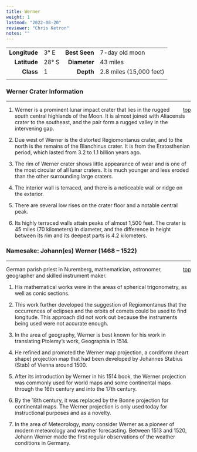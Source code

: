 ```yaml
---
title: Werner
weight: 1
lastmod: "2022-08-20"
reviewer: "Chris Ketron"
notes: ""
---
```


|               |           |               |                         |
| ------------: | :-------- | ------------: | :---------------------- |
| **Longitude** | 3&deg; E  | **Best Seen** | 7-day old moon          |
|  **Latitude** | 28&deg; S |  **Diameter** | 43 miles                |
|     **Class** | 1         |     **Depth** | 2.8 miles (15,000 feet) |
|               |           |               |                         |

### Werner Crater Information

---
<span style='float:right;'>[top](#)</span>

1. Werner is a prominent lunar impact crater that lies in the rugged south central highlands of the Moon. It is almost joined with Aliacensis crater to the southeast, and the pair form a rugged valley in the intervening gap.

2. Due west of Werner is the distorted Regiomontanus crater, and to the north is the remains of the Blanchinus crater. It is from the Eratosthenian period, which lasted from 3.2 to 1.1 billion years ago.

3. The rim of Werner crater shows little appearance of wear and is one of the most circular of all lunar craters. It is much younger and less eroded than the other surrounding large craters.

4. The interior wall is terraced, and there is a noticeable wall or ridge on the exterior.

5. There are several low rises on the crater floor and a notable central peak.

6. Its highly terraced walls attain peaks of almost 1,500 feet. The crater is 45 miles (70 kilometers) in diameter, and the difference in height between its rim and its deepest parts is 4.2 kilometers.

### Namesake: Johann(es) Werner (1468 – 1522)

---
<span style='float:right;'>[top](#)</span>

German parish priest in Nuremberg, mathematician, astronomer, geographer and skilled instrument maker.

1. His mathematical works were in the areas of spherical trigonometry, as well as conic sections.

2. This work further developed the suggestion of Regiomontanus that the occurrences of eclipses and the orbits of comets could be used to find longitude. This approach did not work out because the instruments being used were not accurate enough.

3. In the area of geography, Werner is best known for his work in translating Ptolemy’s work, Geographia in 1514.

4. He refined and promoted the Werner map projection, a cordiform (heart shape) projection map that had been developed by Johannes Stabius (Stab) of Vienna around 1500.

5. After its introduction by Werner in his 1514 book, the Werner projection was commonly used for world maps and some continental maps through the 16th century and into the 17th century.

6. By the 18th century, it was replaced by the Bonne projection for continental maps. The Werner projection is only used today for instructional purposes and as a novelty.

7. In the area of Meteorology, many consider Werner as a pioneer of modern meteorology and weather forecasting. Between 1513 and 1520, Johann Werner made the first regular observations of the weather conditions in Germany.
